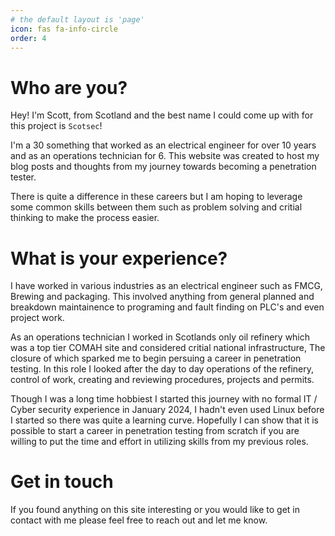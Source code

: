 ```yaml
---
# the default layout is 'page'
icon: fas fa-info-circle
order: 4
---
```


# Who are you?


Hey! I'm Scott, from Scotland and the best name I could come up with for this project is `Scotsec`! 

I'm a 30 something that worked as an electrical engineer for over 10 years and as an operations technician for 6. This website was created to host my blog posts and thoughts from my journey towards becoming a penetration tester. 

There is quite a difference in these careers but I am hoping to leverage some common skills between them such as problem solving and critial thinking to make the process easier.


# What is your experience?


I have worked in various industries as an electrical engineer such as FMCG, Brewing and packaging. This involved anything from general planned and breakdown maintainence to programing and fault finding on PLC's and even project work.

As an operations technician I worked in Scotlands only oil refinery which was a top tier COMAH site and considered critial national infrastructure, The closure of which sparked me to begin persuing a career in penetration testing. In this role I looked after the day to day operations of the refinery, control of work, creating and reviewing procedures, projects and permits.

Though I was a long time hobbiest I started this journey with no formal IT / Cyber security experience in January 2024, I hadn't even used Linux before I started so there was quite a learning curve. Hopefully I can show that it is possible to start a career in penetration testing from scratch if you are willing to put the time and effort in utilizing skills from my previous roles.


# Get in touch


If you found anything on this site interesting or you would like to get in contact with me please feel free to reach out and let me know.
